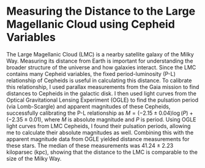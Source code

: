 # Measuring the Distance to the Large Magellanic Cloud using Cepheid Variables

The Large Magellanic Cloud (LMC) is a nearby satellite galaxy of the Milky Way. Measuring its distance from Earth is important for understanding the broader structure of the universe and how galaxies interact. Since the LMC contains many Cepheid variables, the fixed period-luminosity (P-L) relationship of Cepheids is useful in calculating this distance. To calibrate this relationship, I used parallax measurements from the Gaia mission to find distances to Cepheids in the galactic disk. I then used light curves from the Optical Gravitational Lensing Experiment (OGLE) to find the pulsation period (via Lomb-Scargle) and apparent magnitudes of these Cepheids, successfully calibrating the P-L relationship as $M = (-2.15 \pm 0.04) \log(P) + (-2.35 \pm 0.01)$, where $M$ is absolute magnitude and $P$ is period. Using OGLE light curves from LMC Cepheids, I found their pulsation periods, allowing me to calculate their absolute magnitudes as well. Combining this with the apparent magnitude data from OGLE yielded distance measurements for these stars. The median of these measurements was 41.24 $\pm$ 2.23 kiloparsec (kpc), showing that the distance to the LMC is comparable to the size of the Milky Way.
